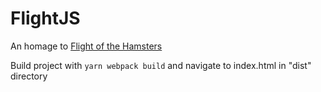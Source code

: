 # FlightJS
An homage to [Flight of the Hamsters](https://knd.fandom.com/wiki/Flight_of_the_Hamsters)

Build project with `yarn webpack build` and navigate to index.html in "dist" directory
